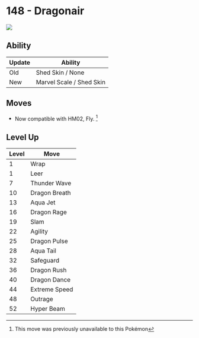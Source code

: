 # 148 - Dragonair
![][148]

## Ability

Update | Ability
---    | ---
Old    | Shed Skin / None
New    | Marvel Scale / Shed Skin

## Moves

 - Now compatible with HM02, Fly. [^1]

## Level Up

Level | Move
---   | ---
  1   | Wrap
  1   | Leer
  7   | Thunder Wave
 10   | Dragon Breath
 13   | Aqua Jet
 16   | Dragon Rage
 19   | Slam
 22   | Agility
 25   | Dragon Pulse
 28   | Aqua Tail
 32   | Safeguard
 36   | Dragon Rush
 40   | Dragon Dance
 44   | Extreme Speed
 48   | Outrage
 52   | Hyper Beam



[148]: ../img/pokemon/148.png

[^1]: This move was previously unavailable to this Pokémon